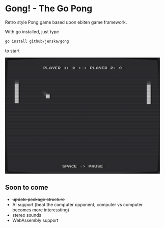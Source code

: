 # Gong! - The Go Pong

Retro style Pong game based upon ebiten game framework.

With go installed, just type

```bash
go install github/jenska/gong
```

to start

![Screenshot](screenshot.png)

## Soon to come

- ~~update package structure~~
- AI support (beat the computer opponent, computer vs computer becomes more interessting)
- stereo sounds
- WebAssembly support
